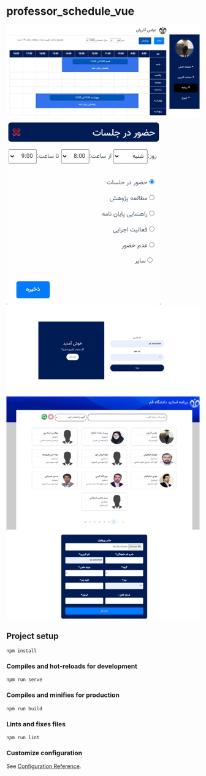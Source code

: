 # professor_schedule_vue
![dashboardPage](dashboard.png)
![modal](modal.png)
![login](login.png)
![homePage](homepage.png)
![register](register.png)
## Project setup
```
npm install
```

### Compiles and hot-reloads for development
```
npm run serve
```

### Compiles and minifies for production
```
npm run build
```

### Lints and fixes files
```
npm run lint
```

### Customize configuration
See [Configuration Reference](https://cli.vuejs.org/config/).
